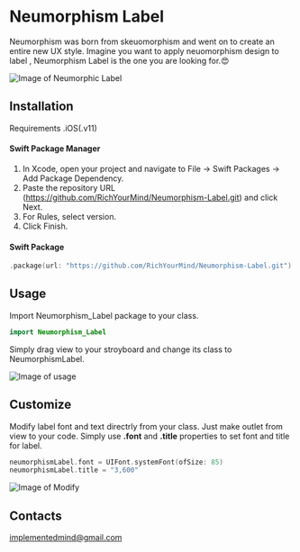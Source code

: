 # Neumorphism Label

Neumorphism was born from skeuomorphism and went on to create an entire new UX style. Imagine you want to apply neuomorphism design to label , Neumorphism Label is the one you are looking for.😍


![Image of Neumorphic Label](https://i.ibb.co/nsFfSVZ/Screen-Shot-2021-10-21-at-9-59-11-AM.png)

## Installation
Requirements
.iOS(.v11)

#### Swift Package Manager 
1. In Xcode, open your project and navigate to File → Swift Packages → Add Package Dependency.
2. Paste the repository URL (https://github.com/RichYourMind/Neumorphism-Label.git) and click Next.
3. For Rules, select version.
4. Click Finish.

#### Swift Package
```swift
.package(url: "https://github.com/RichYourMind/Neumorphism-Label.git")
```
## Usage
Import Neumorphism_Label package to your class.

```swift
import Neumorphism_Label
```

Simply drag view to your stroyboard and change its class to NeumorphismLabel.

![Image of usage](https://i.ibb.co/yQyBzjD/Screen-Shot-2021-10-21-at-9-52-17-AM.png)

## Customize
Modify label font and text directrly from your class. Just make outlet from view to your code.
Simply use **.font** and **.title** properties to set font and title for label.
```swift
neumorphismLabel.font = UIFont.systemFont(ofSize: 85)
neumorphismLabel.title = "3,600"
```

![Image of Modify](https://i.ibb.co/zZ70gmY/Screen-Shot-2021-10-21-at-9-58-06-AM.png)



## Contacts
implementedmind@gmail.com
